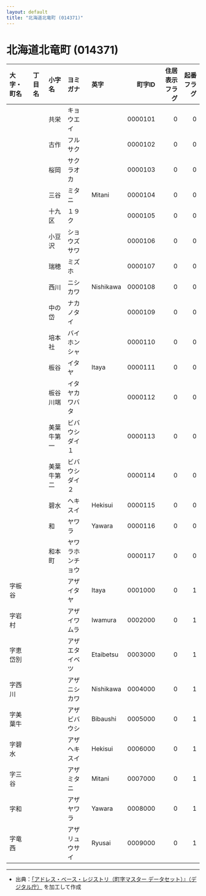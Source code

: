 ```yaml
---
layout: default
title: "北海道北竜町 (014371)"
---
```


# 北海道北竜町 (014371)

| 大字・町名 | 丁目名 | 小字名 | ヨミガナ | 英字 | 町字ID | 住居表示フラグ | 起番フラグ |
|:--------|:------|:------|:-----------------|:---------------------|--------:|----------:|--------:|
|  |  | 共栄 | キョウエイ |  | 0000101 | 0 | 0 |
|  |  | 古作 | フルサク |  | 0000102 | 0 | 0 |
|  |  | 桜岡 | サクラオカ |  | 0000103 | 0 | 0 |
|  |  | 三谷 | ミタニ | Mitani | 0000104 | 0 | 0 |
|  |  | 十九区 | １９ク |  | 0000105 | 0 | 0 |
|  |  | 小豆沢 | ショウズサワ |  | 0000106 | 0 | 0 |
|  |  | 瑞穂 | ミズホ |  | 0000107 | 0 | 0 |
|  |  | 西川 | ニシカワ | Nishikawa | 0000108 | 0 | 0 |
|  |  | 中の岱 | ナカノタイ |  | 0000109 | 0 | 0 |
|  |  | 培本社 | バイホンシャ |  | 0000110 | 0 | 0 |
|  |  | 板谷 | イタヤ | Itaya | 0000111 | 0 | 0 |
|  |  | 板谷川端 | イタヤカワバタ |  | 0000112 | 0 | 0 |
|  |  | 美葉牛第一 | ビバウシダイ１ |  | 0000113 | 0 | 0 |
|  |  | 美葉牛第二 | ビバウシダイ２ |  | 0000114 | 0 | 0 |
|  |  | 碧水 | ヘキスイ | Hekisui | 0000115 | 0 | 0 |
|  |  | 和 | ヤワラ | Yawara | 0000116 | 0 | 0 |
|  |  | 和本町 | ヤワラホンチョウ |  | 0000117 | 0 | 0 |
| 字板谷 |  |  | アザイタヤ | Itaya | 0001000 | 0 | 1 |
| 字岩村 |  |  | アザイワムラ | Iwamura | 0002000 | 0 | 1 |
| 字恵岱別 |  |  | アザエタイベツ | Etaibetsu | 0003000 | 0 | 1 |
| 字西川 |  |  | アザニシカワ | Nishikawa | 0004000 | 0 | 1 |
| 字美葉牛 |  |  | アザビバウシ | Bibaushi | 0005000 | 0 | 1 |
| 字碧水 |  |  | アザヘキスイ | Hekisui | 0006000 | 0 | 1 |
| 字三谷 |  |  | アザミタニ | Mitani | 0007000 | 0 | 1 |
| 字和 |  |  | アザヤワラ | Yawara | 0008000 | 0 | 1 |
| 字竜西 |  |  | アザリュウサイ | Ryusai | 0009000 | 0 | 1 |

---

- 出典：[「アドレス・ベース・レジストリ（町字マスター データセット）』（デジタル庁）](https://www.digital.go.jp/policies/base_registry_address/) を加工して作成
